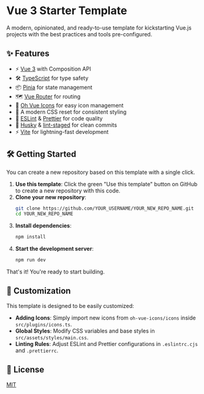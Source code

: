# Vue 3 Starter Template

A modern, opinionated, and ready-to-use template for kickstarting Vue.js projects with the best practices and tools pre-configured.

## ✨ Features

- ⚡️ [Vue 3](https://vuejs.org/) with Composition API
- 🛠️ [TypeScript](https://www.typescriptlang.org/) for type safety
- 📦 [Pinia](https://pinia.vuejs.org/) for state management
- 🗺️ [Vue Router](https://router.vuejs.org/) for routing
- 🎨 [Oh Vue Icons](https://oh-vue-icons.js.org/) for easy icon management
- 🧹 A modern CSS reset for consistent styling
- 🔧 [ESLint](https://eslint.org/) & [Prettier](https://prettier.io/) for code quality
- 🐶 [Husky](https://typicode.github.io/husky/) & [lint-staged](https://github.com/okonet/lint-staged) for clean commits
- ⚡️ [Vite](https://vitejs.dev/) for lightning-fast development

## 🛠️ Getting Started

You can create a new repository based on this template with a single click.

1.  **Use this template**: Click the green "Use this template" button on GitHub to create a new repository with this code.
2.  **Clone your new repository**:
    ```bash
    git clone https://github.com/YOUR_USERNAME/YOUR_NEW_REPO_NAME.git
    cd YOUR_NEW_REPO_NAME
    ```
3.  **Install dependencies**:
    ```bash
    npm install
    ```
4.  **Start the development server**:
    ```bash
    npm run dev
    ```

That's it! You're ready to start building.

## 🧩 Customization

This template is designed to be easily customized:

- **Adding Icons**: Simply import new icons from `oh-vue-icons/icons` inside `src/plugins/icons.ts`.
- **Global Styles**: Modify CSS variables and base styles in `src/assets/styles/main.css`.
- **Linting Rules**: Adjust ESLint and Prettier configurations in `.eslintrc.cjs` and `.prettierrc`.

## 📄 License

[MIT](LICENSE)
